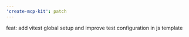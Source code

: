 ```yaml
---
'create-mcp-kit': patch
---
```


feat: add vitest global setup and improve test configuration in js template
